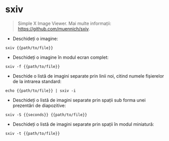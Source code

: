 # sxiv

> Simple X Image Viewer.
> Mai multe informații: <https://github.com/muennich/sxiv>.

- Deschideți o imagine:

`sxiv {{path/to/file}}`

- Deschideți o imagine în modul ecran complet:

`sxiv -f {{path/to/file}}`

- Deschide o listă de imagini separate prin linii noi, citind numele fișierelor de la intrarea standard:

`echo {{path/to/file}} | sxiv -i`

- Deschideți o listă de imagini separate prin spații sub forma unei prezentări de diapozitive:

`sxiv -S {{seconds}} {{path/to/file}}`

- Deschideți o listă de imagini separate prin spații în modul miniatură:

`sxiv -t {{path/to/file}}`
